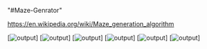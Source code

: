 "#Maze-Genrator" 

https://en.wikipedia.org/wiki/Maze_generation_algorithm

[![output](https://github.com/naor2205/Maze-Genrator/blob/master/MVP.PNG)]
[![output](https://github.com/naor2205/Maze-Genrator/blob/master/1.PNG)]
[![output](https://github.com/naor2205/Maze-Genrator/blob/master/2.PNG)]
[![output](https://github.com/naor2205/Maze-Genrator/blob/master/3.PNG)]
[![output](https://github.com/naor2205/Maze-Genrator/blob/master/4.PNG)]
[![output](https://github.com/naor2205/Maze-Genrator/blob/master/5.PNG)]

